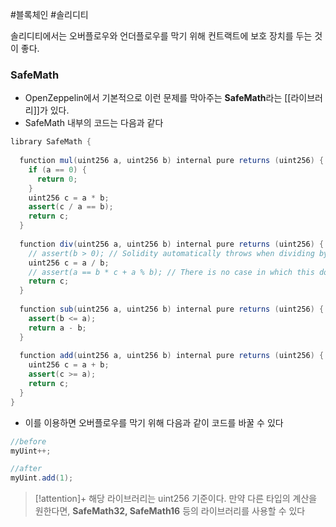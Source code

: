 ---
---

#블록체인 #솔리디티 

솔리디티에서는 오버플로우와 언더플로우를 막기 위해 컨트랙트에 보호 장치를 두는 것이 좋다.
### SafeMath
+ OpenZeppelin에서 기본적으로 이런 문제를 막아주는 **SafeMath**라는 [[라이브러리]]가 있다.
+ SafeMath 내부의 코드는 다음과 같다

```Java
library SafeMath {  
  
  function mul(uint256 a, uint256 b) internal pure returns (uint256) {  
    if (a == 0) {  
      return 0;  
    }  
    uint256 c = a * b;  
    assert(c / a == b);  
    return c;  
  }  
  
  function div(uint256 a, uint256 b) internal pure returns (uint256) {  
    // assert(b > 0); // Solidity automatically throws when dividing by 0  
    uint256 c = a / b;  
    // assert(a == b * c + a % b); // There is no case in which this doesn't hold  
    return c;  
  }  
  
  function sub(uint256 a, uint256 b) internal pure returns (uint256) {  
    assert(b <= a);  
    return a - b;  
  }  
  
  function add(uint256 a, uint256 b) internal pure returns (uint256) {  
    uint256 c = a + b;  
    assert(c >= a);  
    return c;  
  }  
}

```

+ 이를 이용하면 오버플로우를 막기 위해 다음과 같이 코드를 바꿀 수 있다
```Java
//before
myUint++;

//after
myUint.add(1);
```

> [!attention]+ 
> 해당 라이브러리는 uint256 기준이다. 만약 다른 타입의 계산을 원한다면, **SafeMath32, SafeMath16** 등의 라이브러리를 사용할 수 있다
